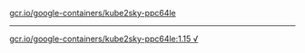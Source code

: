 [gcr.io/google-containers/kube2sky-ppc64le](https://hub.docker.com/r/anjia0532/google-containers.kube2sky-ppc64le/tags/) 

----
[gcr.io/google-containers/kube2sky-ppc64le:1.15 √](https://hub.docker.com/r/anjia0532/google-containers.kube2sky-ppc64le/tags/)

